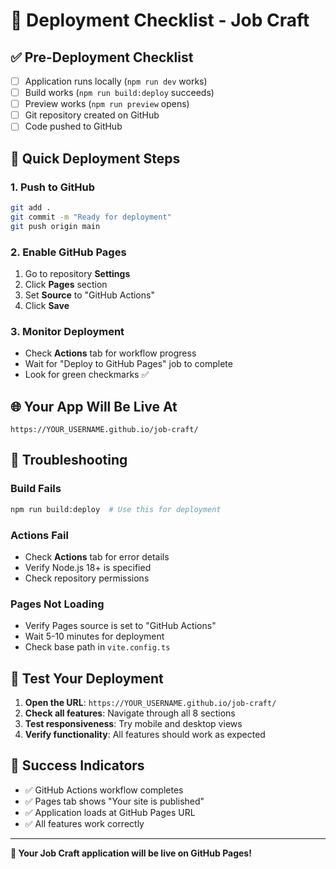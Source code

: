 # 🚀 Deployment Checklist - Job Craft

## ✅ Pre-Deployment Checklist

- [ ] Application runs locally (`npm run dev` works)
- [ ] Build works (`npm run build:deploy` succeeds)
- [ ] Preview works (`npm run preview` opens)
- [ ] Git repository created on GitHub
- [ ] Code pushed to GitHub

## 🎯 Quick Deployment Steps

### 1. Push to GitHub
```bash
git add .
git commit -m "Ready for deployment"
git push origin main
```

### 2. Enable GitHub Pages
1. Go to repository **Settings**
2. Click **Pages** section
3. Set **Source** to "GitHub Actions"
4. Click **Save**

### 3. Monitor Deployment
- Check **Actions** tab for workflow progress
- Wait for "Deploy to GitHub Pages" job to complete
- Look for green checkmarks ✅

## 🌐 Your App Will Be Live At

```
https://YOUR_USERNAME.github.io/job-craft/
```

## 🔧 Troubleshooting

### Build Fails
```bash
npm run build:deploy  # Use this for deployment
```

### Actions Fail
- Check **Actions** tab for error details
- Verify Node.js 18+ is specified
- Check repository permissions

### Pages Not Loading
- Verify Pages source is set to "GitHub Actions"
- Wait 5-10 minutes for deployment
- Check base path in `vite.config.ts`

## 📱 Test Your Deployment

1. **Open the URL**: `https://YOUR_USERNAME.github.io/job-craft/`
2. **Check all features**: Navigate through all 8 sections
3. **Test responsiveness**: Try mobile and desktop views
4. **Verify functionality**: All features should work as expected

## 🎉 Success Indicators

- ✅ GitHub Actions workflow completes
- ✅ Pages tab shows "Your site is published"
- ✅ Application loads at GitHub Pages URL
- ✅ All features work correctly

---

**🚀 Your Job Craft application will be live on GitHub Pages!**

